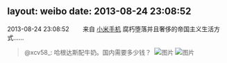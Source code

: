 layout: weibo
date: 2013-08-24 23:08:52
---
<meta name="referrer" content="no-referrer" />

2013-08-24 23:08:52  &nbsp;&nbsp;&nbsp;&nbsp;&nbsp;&nbsp; 来自 <a href="http://app.weibo.com/t/feed/22zMnn" rel="nofollow">小米手机</a>
腐朽堕落并且奢侈的帝国主义生活方式……
>  @xcv58_: 哈根达斯配牛奶。国内需要多少钱？ ​​​
>  ![图片](https://ww3.sinaimg.cn/large/801f7e9ajw1e7y497wiqlj20p118gwhy.jpg)
>  ![图片](https://ww3.sinaimg.cn/large/801f7e9ajw1e7y49epcrxj20p118gn1t.jpg)
